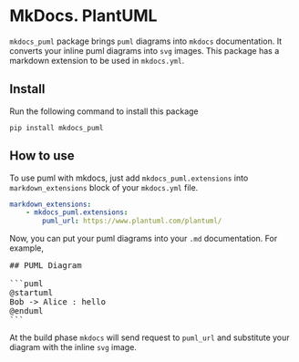 # MkDocs. PlantUML

`mkdocs_puml` package brings `puml` diagrams into `mkdocs` documentation.
It converts your inline puml diagrams into `svg` images.
This package has a markdown extension to be used in `mkdocs.yml`.

## Install

Run the following command to install this package

```shell
pip install mkdocs_puml
```

## How to use

To use puml with mkdocs, just add `mkdocs_puml.extensions` into
`markdown_extensions` block of your `mkdocs.yml` file.

```yaml
markdown_extensions:
    - mkdocs_puml.extensions:
        puml_url: https://www.plantuml.com/plantuml/
```

Now, you can put your puml diagrams into your `.md` documentation. For example,

<pre>
## PUML Diagram

```puml
@startuml
Bob -> Alice : hello
@enduml
```
</pre>

At the build phase `mkdocs` will send request to `puml_url` and substitute your
diagram with the inline `svg` image.
